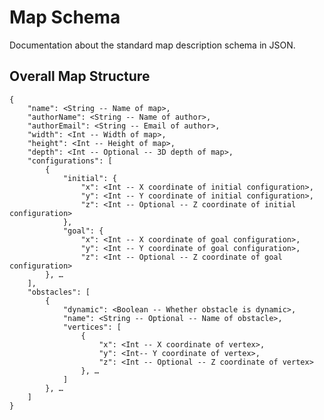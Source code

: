 Map Schema
==========

Documentation about the standard map description schema in JSON.

## Overall Map Structure

	{
		"name": <String -- Name of map>,
		"authorName": <String -- Name of author>,
		"authorEmail": <String -- Email of author>,
		"width": <Int -- Width of map>,
		"height": <Int -- Height of map>,
		"depth": <Int -- Optional -- 3D depth of map>,
		"configurations": [
			{
				"initial": {
					"x": <Int -- X coordinate of initial configuration>,
					"y": <Int -- Y coordinate of initial configuration>,
					"z": <Int -- Optional -- Z coordinate of initial configuration>
				},
				"goal": {
					"x": <Int -- X coordinate of goal configuration>,
					"y": <Int -- Y coordinate of goal configuration>,
					"z": <Int -- Optional -- Z coordinate of goal configuration>
			}, …
		],
		"obstacles": [
			{
				"dynamic": <Boolean -- Whether obstacle is dynamic>,
				"name": <String -- Optional -- Name of obstacle>,
				"vertices": [
					{
		 				"x": <Int -- X coordinate of vertex>,
						"y": <Int-- Y coordinate of vertex>,
						"z": <Int -- Optional -- Z coordinate of vertex>
					}, …
				]
			}, …
		] 	
	}